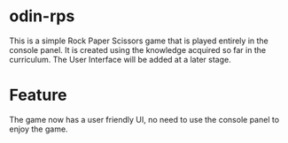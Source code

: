 # odin-rps
This is a simple Rock Paper Scissors game that is played entirely in the console panel.
It is created using the knowledge acquired so far in the curriculum.
The User Interface will be added at a later stage.
# Feature
The game now has a user friendly UI, no need to use the console panel to enjoy the game.